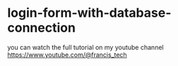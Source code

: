 # login-form-with-database-connection
you can watch the full tutorial on my youtube channel 
https://www.youtube.com/@francis_tech
